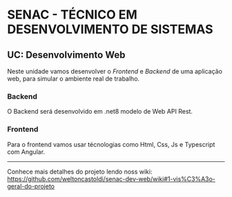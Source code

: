 # SENAC - TÉCNICO EM DESENVOLVIMENTO DE SISTEMAS

## UC: Desenvolvimento Web

Neste unidade vamos desenvolver o *Frontend* e *Backend* de uma aplicação web, para simular o ambiente real de trabalho.

### Backend
O Backend será desenvolvido em .net8 modelo de Web API Rest.

### Frontend
Para o frontend vamos usar técnologias como Html, Css, Js e Typescript com Angular.

---
Conhece mais detalhes do projeto lendo noss wiki: https://github.com/weltoncastoldi/senac-dev-web/wiki#1-vis%C3%A3o-geral-do-projeto
